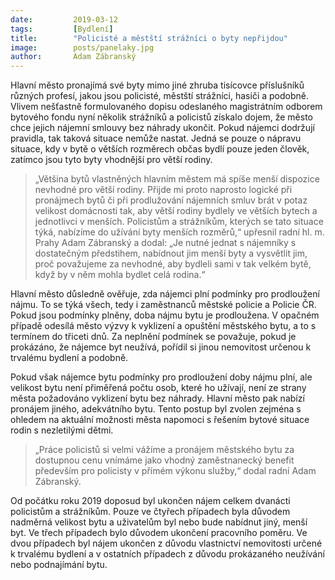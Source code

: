 ```yaml
---
date:         2019-03-12
tags:         [Bydlení]
title:        "Policisté a městští strážníci o byty nepřijdou"
image: 	      posts/panelaky.jpg
author:       Adam Zábranský
---
```


Hlavní město pronajímá své byty mimo jiné zhruba tisícovce příslušníků různých profesí, jakou jsou policisté, městští strážníci, hasiči a podobně. Vlivem nešťastně formulovaného dopisu odeslaného magistrátním odborem bytového fondu nyní několik strážníků a policistů získalo dojem, že město chce jejich nájemní smlouvy bez náhrady ukončit. Pokud nájemci dodržují pravidla, tak taková situace nemůže nastat. Jedná se pouze o nápravu situace, kdy v bytě o větších rozměrech občas bydlí pouze jeden člověk, zatímco jsou tyto byty vhodnější pro větší rodiny.

> „Většina bytů vlastněných hlavním městem má spíše menší dispozice nevhodné pro větší rodiny. Přijde mi proto naprosto logické při pronájmech bytů či při prodlužování nájemních smluv brát v potaz velikost domácnosti tak, aby větší rodiny bydlely ve větších bytech a jednotlivci v menších. Policistům a strážníkům, kterých se tato situace týká, nabízíme do užívání byty menších rozměrů,“ upřesnil radní hl. m. Prahy Adam Zábranský a dodal: „Je nutné jednat s nájemníky s dostatečným předstihem, nabídnout jim menší byty a vysvětlit jim, proč považujeme za nevhodné, aby bydleli sami v tak velkém bytě, když by v něm mohla bydlet celá rodina.“

Hlavní město důsledně ověřuje, zda nájemci plní podmínky pro prodloužení nájmu. To se týká všech, tedy i zaměstnanců městské policie a Policie ČR. Pokud jsou podmínky plněny, doba nájmu bytu je prodloužena. V opačném případě odesílá město výzvy k vyklizení a opuštění městského bytu, a to s termínem do třiceti dnů. Za neplnění podmínek se považuje, pokud je prokázáno, že nájemce byt neužívá, pořídil si jinou nemovitost určenou k trvalému bydlení a podobně.

Pokud však nájemce bytu podmínky pro prodloužení doby nájmu plní, ale velikost bytu není přiměřená počtu osob, které ho užívají, není ze strany města požadováno vyklizení bytu bez náhrady. Hlavní město pak nabízí pronájem jiného, adekvátního bytu. Tento postup byl zvolen zejména s ohledem na aktuální možnosti města napomoci s řešením bytové situace rodin s nezletilými dětmi. 

> „Práce policistů si velmi vážíme a pronájem městského bytu za dostupnou cenu vnímáme jako vhodný zaměstnanecký benefit především pro policisty v přímém výkonu služby,“ dodal radní Adam Zábranský.

Od počátku roku 2019 doposud byl ukončen nájem celkem dvanácti policistům a strážníkům. Pouze ve čtyřech případech byla důvodem nadměrná velikost bytu a uživatelům byl nebo bude nabídnut jiný, menší byt. Ve třech případech bylo důvodem ukončení pracovního poměru. Ve dvou případech byl nájem ukončen z důvodu vlastnictví nemovitosti určené k trvalému bydlení a v ostatních případech z důvodu prokázaného neužívání nebo podnajímání bytu.
